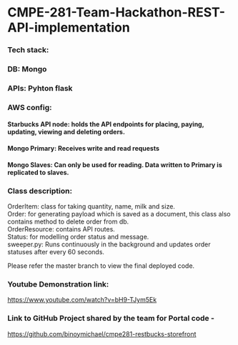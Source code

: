 # CMPE-281-Team-Hackathon-REST-API-implementation

### Tech stack:
### DB: Mongo
### APIs: Pyhton flask

### AWS config:
#### Starbucks API node: holds the API endpoints for placing, paying, updating, viewing and deleting orders.
#### Mongo Primary: Receives write and read requests
#### Mongo Slaves: Can only be used for reading. Data written to Primary is replicated to slaves.

### Class description:
OrderItem: class for taking quantity, name, milk and size.  
Order: for generating payload which is saved as a document, this class also contains method to delete order from db.  
OrderResource: contains API routes.  
Status: for modelling order status and message.  
sweeper.py: Runs continuously in the background and updates order statuses after every 60 seconds.  
  
Please refer the master branch to view the final deployed code.

### Youtube Demonstration link:  
https://www.youtube.com/watch?v=bH9-TJym5Ek

### Link to GitHub Project shared by the team for Portal code -  
https://github.com/binoymichael/cmpe281-restbucks-storefront
